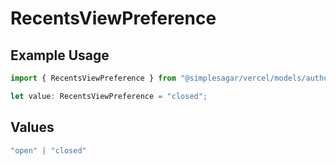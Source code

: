 # RecentsViewPreference

## Example Usage

```typescript
import { RecentsViewPreference } from "@simplesagar/vercel/models/authuser.js";

let value: RecentsViewPreference = "closed";
```

## Values

```typescript
"open" | "closed"
```